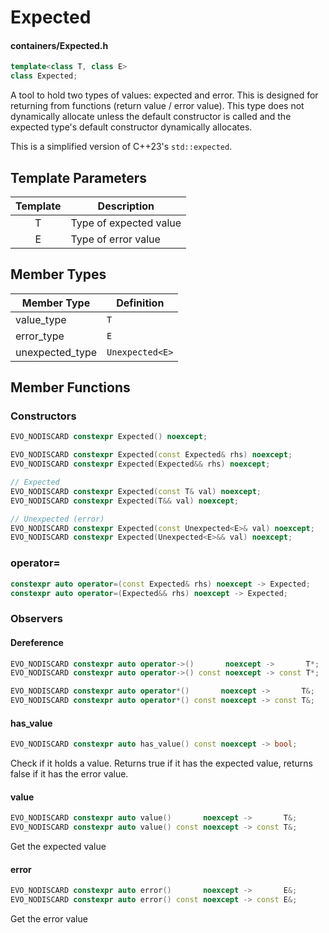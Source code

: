 # Expected
#### containers/Expected.h

```C++
template<class T, class E>
class Expected;
```

A tool to hold two types of values: expected and error. This is designed for returning from functions (return value / error value). This type does not dynamically allocate unless the default constructor is called and the expected type's default constructor dynamically allocates.

This is a simplified version of C++23's `std::expected`.



## Template Parameters

| Template | Description            |
|:--------:|------------------------|
|    T	   | Type of expected value |
|    E	   | Type of error value    |


## Member Types

| Member Type              | Definition      |
|--------------------------|-----------------|
| value_type 			   | `T`			 |
| error_type 			   | `E` 			 |
| unexpected_type 		   | `Unexpected<E>` |			


## Member Functions

### Constructors
```C++
EVO_NODISCARD constexpr Expected() noexcept;

EVO_NODISCARD constexpr Expected(const Expected& rhs) noexcept;
EVO_NODISCARD constexpr Expected(Expected&& rhs) noexcept;

// Expected
EVO_NODISCARD constexpr Expected(const T& val) noexcept;
EVO_NODISCARD constexpr Expected(T&& val) noexcept;

// Unexpected (error)
EVO_NODISCARD constexpr Expected(const Unexpected<E>& val) noexcept;
EVO_NODISCARD constexpr Expected(Unexpected<E>&& val) noexcept;
```

### operator=
```C++
constexpr auto operator=(const Expected& rhs) noexcept -> Expected;
constexpr auto operator=(Expected&& rhs) noexcept -> Expected;
```


### Observers

#### Dereference
```C++
EVO_NODISCARD constexpr auto operator->()       noexcept ->       T*;
EVO_NODISCARD constexpr auto operator->() const noexcept -> const T*;

EVO_NODISCARD constexpr auto operator*()       noexcept ->       T&;
EVO_NODISCARD constexpr auto operator*() const noexcept -> const T&;
```

#### has_value
```C++
EVO_NODISCARD constexpr auto has_value() const noexcept -> bool;
```
Check if it holds a value. Returns true if it has the expected value, returns false if it has the error value.


#### value
```C++
EVO_NODISCARD constexpr auto value()       noexcept ->       T&;
EVO_NODISCARD constexpr auto value() const noexcept -> const T&;
```
Get the expected value


#### error
```C++
EVO_NODISCARD constexpr auto error()       noexcept ->       E&;
EVO_NODISCARD constexpr auto error() const noexcept -> const E&;
```
Get the error value


